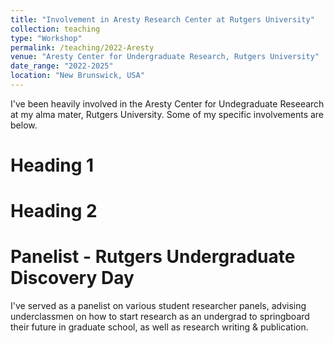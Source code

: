 ```yaml
---
title: "Involvement in Aresty Research Center at Rutgers University"
collection: teaching
type: "Workshop"
permalink: /teaching/2022-Aresty
venue: "Aresty Center for Undergraduate Research, Rutgers University"
date_range: "2022-2025"
location: "New Brunswick, USA"
---
```


I've been heavily involved in the Aresty Center for Undegraduate Reseearch at my alma mater, Rutgers University. Some of my specific involvements are below.

Heading 1
======

Heading 2
======

Panelist - Rutgers Undergraduate Discovery Day
======
I've served as a panelist on various student researcher panels, advising underclassmen on how to start research as an undergrad to springboard their future in graduate school, as well as research writing & publication.